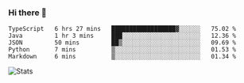 ### Hi there 👋

<!--START_SECTION:waka-->
```text
TypeScript   6 hrs 27 mins   ██████████████████▓░░░░░░   75.02 % 
Java         1 hr 3 mins     ███░░░░░░░░░░░░░░░░░░░░░░   12.36 % 
JSON         50 mins         ██▒░░░░░░░░░░░░░░░░░░░░░░   09.69 % 
Python       7 mins          ▒░░░░░░░░░░░░░░░░░░░░░░░░   01.53 % 
Markdown     6 mins          ▒░░░░░░░░░░░░░░░░░░░░░░░░   01.34 % 
```
<!--END_SECTION:waka-->

![Stats](https://github-readme-stats.vercel.app/api?username=dbrrt&show_icons=true&count_private=true&hide=stars&include_all_commits=true&show_icons=true&layout=compact&theme=graywhite)
